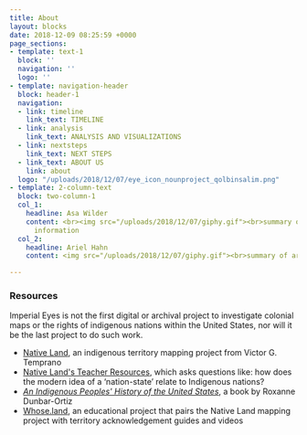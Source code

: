 ```yaml
---
title: About
layout: blocks
date: 2018-12-09 08:25:59 +0000
page_sections:
- template: text-1
  block: ''
  navigation: ''
  logo: ''
- template: navigation-header
  block: header-1
  navigation:
  - link: timeline
    link_text: TIMELINE
  - link: analysis
    link_text: ANALYSIS AND VISUALIZATIONS
  - link: nextsteps
    link_text: NEXT STEPS
  - link_text: ABOUT US
    link: about
  logo: "/uploads/2018/12/07/eye_icon_nounproject_qolbinsalim.png"
- template: 2-column-text
  block: two-column-1
  col_1:
    headline: Asa Wilder
    content: <br><img src="/uploads/2018/12/07/giphy.gif"><br>summary of asa<br>contact
      information
  col_2:
    headline: Ariel Hahn
    content: <img src="/uploads/2018/12/07/giphy.gif"><br>summary of ariel

---
```

### **Resources**

Imperial Eyes is not the first digital or archival project to investigate colonial maps or the rights of indigenous nations within the United States, nor will it be the last project to do such work. 

* [Native Land](https://native-land.ca/), an indigenous territory mapping project from Victor G. Temprano 
* [Native Land's Teacher Resources](https://native-land.ca/teachers-guide/), which asks questions like: how does the modern idea of a ‘nation-state’ relate to Indigenous nations?
* [_An Indigenous Peoples' History of the United States_](http://www.beacon.org/An-Indigenous-Peoples-History-of-the-United-States-P1164.aspx), a book by Roxanne Dunbar-Ortiz
* [Whose.land](https://www.whose.land/en/about), an educational project that pairs the Native Land mapping project with territory acknowledgement guides and videos